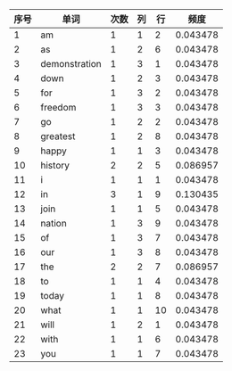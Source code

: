 |序号	|单词	|次数	|列	|行	|频度	|
|-|---|-|-|-|--|
| 1	|am	|1	|1	|2	|0.043478	|
| 2	|as	|1	|2	|6	|0.043478	|
| 3	|demonstration	|1	|3	|1	|0.043478	|
| 4	|down	|1	|2	|3	|0.043478	|
| 5	|for	|1	|3	|2	|0.043478	|
| 6	|freedom	|1	|3	|3	|0.043478	|
| 7	|go	|1	|2	|2	|0.043478	|
| 8	|greatest	|1	|2	|8	|0.043478	|
| 9	|happy	|1	|1	|3	|0.043478	|
|10	|history	|2	|2	|5	|0.086957	|
|11	|i	|1	|1	|1	|0.043478	|
|12	|in	|3	|1	|9	|0.130435	|
|13	|join	|1	|1	|5	|0.043478	|
|14	|nation	|1	|3	|9	|0.043478	|
|15	|of	|1	|3	|7	|0.043478	|
|16	|our	|1	|3	|8	|0.043478	|
|17	|the	|2	|2	|7	|0.086957	|
|18	|to	|1	|1	|4	|0.043478	|
|19	|today	|1	|1	|8	|0.043478	|
|20	|what	|1	|1	|10	|0.043478	|
|21	|will	|1	|2	|1	|0.043478	|
|22	|with	|1	|1	|6	|0.043478	|
|23	|you	|1	|1	|7	|0.043478	|
